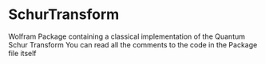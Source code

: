 # SchurTransform
Wolfram Package containing a classical implementation of the Quantum Schur Transform
You can read all the comments to the code in the Package file itself
